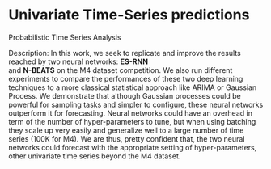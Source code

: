 # Univariate Time-Series predictions
Probabilistic Time Series Analysis

Description:
  In this work, we seek to replicate and improve the results reached by two neural networks: **ES-RNN**  
   and **N-BEATS** on the M4 dataset competition.
  We also run different experiments to compare the performances of these two deep learning techniques 
  to a more classical statistical approach like ARIMA or Gaussian Process.
  We demonstrate that although Gaussian processes could be powerful for sampling tasks and simpler to configure, 
  these neural networks outperform it for forecasting. Neural networks could have an overhead 
  in term of the number of hyper-parameters to tune, but when using batching they scale up very easily and
   generalize well to a large number of time series (100K for M4). We are thus, pretty confident that, 
   the two neural networks could forecast with the appropriate setting of hyper-parameters, 
   other univariate time series beyond the M4 dataset.  
